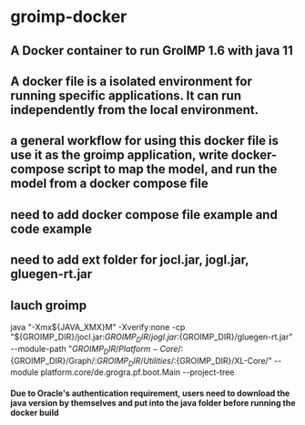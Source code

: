 # groimp-docker

## A Docker container to run GroIMP 1.6 with java 11
## A docker file is a isolated environment for running specific applications. It can run independently from the local environment. 
## a general workflow for using this docker file is use it as the groimp application, write docker-compose script to map the model, and run the model from a docker compose file
## need to add docker compose file example and code example
## need to add ext folder for jocl.jar, jogl.jar, gluegen-rt.jar
## lauch groimp
java "-Xmx${JAVA_XMX}M" -Xverify:none -cp "${GROIMP_DIR}/jocl.jar:${GROIMP_DIR}/jogl.jar:${GROIMP_DIR}/gluegen-rt.jar" --module-path "${GROIMP_DIR}/Platform-Core/:${GROIMP_DIR}/Graph/:${GROIMP_DIR}/Utilities/:${GROIMP_DIR}/XL-Core/" --module platform.core/de.grogra.pf.boot.Main --project-tree

#### Due to Oracle's authentication requirement, users need to download the java version by themselves and put into the java folder before running the docker build




